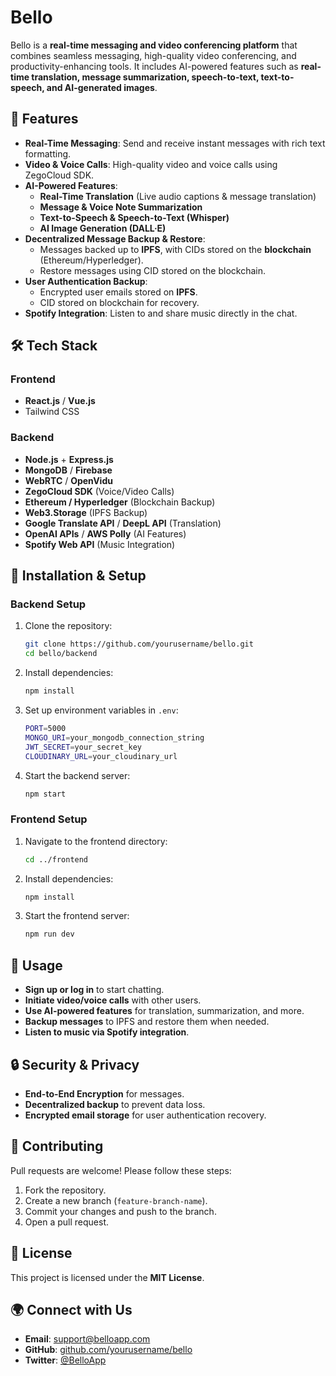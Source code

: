 # Bello

Bello is a **real-time messaging and video conferencing platform** that combines seamless messaging, high-quality video conferencing, and productivity-enhancing tools. It includes AI-powered features such as **real-time translation, message summarization, speech-to-text, text-to-speech, and AI-generated images**.

## 🚀 Features

- **Real-Time Messaging**: Send and receive instant messages with rich text formatting.
- **Video & Voice Calls**: High-quality video and voice calls using ZegoCloud SDK.
- **AI-Powered Features**:
  - **Real-Time Translation** (Live audio captions & message translation)
  - **Message & Voice Note Summarization**
  - **Text-to-Speech & Speech-to-Text (Whisper)**
  - **AI Image Generation (DALL·E)**
- **Decentralized Message Backup & Restore**:
  - Messages backed up to **IPFS**, with CIDs stored on the **blockchain** (Ethereum/Hyperledger).
  - Restore messages using CID stored on the blockchain.
- **User Authentication Backup**:
  - Encrypted user emails stored on **IPFS**.
  - CID stored on blockchain for recovery.
- **Spotify Integration**: Listen to and share music directly in the chat.

## 🛠️ Tech Stack

### **Frontend**
- **React.js** / **Vue.js**
- Tailwind CSS

### **Backend**
- **Node.js** + **Express.js**
- **MongoDB** / **Firebase**
- **WebRTC** / **OpenVidu**
- **ZegoCloud SDK** (Voice/Video Calls)
- **Ethereum / Hyperledger** (Blockchain Backup)
- **Web3.Storage** (IPFS Backup)
- **Google Translate API** / **DeepL API** (Translation)
- **OpenAI APIs** / **AWS Polly** (AI Features)
- **Spotify Web API** (Music Integration)

## 🔧 Installation & Setup

### **Backend Setup**
1. Clone the repository:
   ```sh
   git clone https://github.com/yourusername/bello.git
   cd bello/backend
   ```
2. Install dependencies:
   ```sh
   npm install
   ```
3. Set up environment variables in `.env`:
   ```sh
   PORT=5000
   MONGO_URI=your_mongodb_connection_string
   JWT_SECRET=your_secret_key
   CLOUDINARY_URL=your_cloudinary_url
   ```
4. Start the backend server:
   ```sh
   npm start
   ```

### **Frontend Setup**
1. Navigate to the frontend directory:
   ```sh
   cd ../frontend
   ```
2. Install dependencies:
   ```sh
   npm install
   ```
3. Start the frontend server:
   ```sh
   npm run dev
   ```

## 📜 Usage
- **Sign up or log in** to start chatting.
- **Initiate video/voice calls** with other users.
- **Use AI-powered features** for translation, summarization, and more.
- **Backup messages** to IPFS and restore them when needed.
- **Listen to music via Spotify integration**.

## 🔒 Security & Privacy
- **End-to-End Encryption** for messages.
- **Decentralized backup** to prevent data loss.
- **Encrypted email storage** for user authentication recovery.

## 🤝 Contributing
Pull requests are welcome! Please follow these steps:
1. Fork the repository.
2. Create a new branch (`feature-branch-name`).
3. Commit your changes and push to the branch.
4. Open a pull request.

## 📜 License
This project is licensed under the **MIT License**.

## 🌍 Connect with Us
- **Email**: support@belloapp.com
- **GitHub**: [github.com/yourusername/bello](https://github.com/yourusername/bello)
- **Twitter**: [@BelloApp](https://twitter.com/BelloApp)

